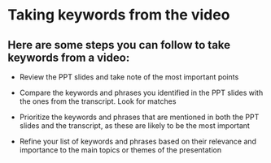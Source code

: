 # Taking keywords from the video


## Here are some steps you can follow to take keywords from a video:

*  Review the PPT slides and take note of the most important points
    
*  Compare the keywords and phrases you identified in the PPT slides with the ones from the transcript. Look for matches
    
*  Prioritize the keywords and phrases that are mentioned in both the PPT slides and the transcript, as these are likely to be the most important
    
*  Refine your list of keywords and phrases based on their relevance and importance to the main topics or themes of the presentation
